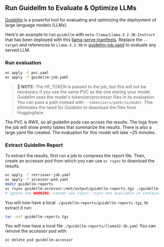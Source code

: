 ## Run Guidellm to Evaluate & Optimize LLMs

[Guidellm](https://github.com/neuralmagic/guidellm/blob/main/README.md) is a powerful tool for evaluating and optimizing the deployment of large
language models (LLMs).

Here's an example to run `guidellm` with `meta-llama/Llama-3.2-3B-Instruct` that has been deployed with this
[llama-serve manifests](../../llama-serve/llama3.2-3b/vllm.yaml). Replace the `--target` and references to `Llama-3.2-3B` in
[guidellm-job.yaml](./guidellm-job.yaml) to evaluate any served LLM.

### Run evaluation

```bash
oc apply -f pvc.yaml
oc apply -f guidellm-job.yaml
```

> **📝 NOTE:** The HF_TOKEN is passed to the job, but this will not be necessary if you use the same PVC as the one storing your model.
> Guidellm uses the model's tokenizer/processor files in its evaluation. You can pass a path instead with `--tokenizer=/path/to/model`.
> This eliminates the need for Guidellm to download the files from Huggingface.

The PVC is RWX, so all guidellm pods can access the results.
The logs from the job will show pretty tables that summarize the results. There is also a large yaml file created. The evaluation for this model
will take ~25 minutes.

### Extract Guidellm Report

To extract the results, first run a job to compress the report file. Then, create an accessor pod from which you can use `oc rsync` to download the
results.

```bash
oc apply -f retriever-job.yaml
oc apply -f accessor-pod.yaml
mkdir guidellm-reports
oc rsync guidellm-accessor:/mnt/output/guidellm-reports.tgz ./guidellm-reports
# ignore the WARNING: cannot use rsync: rsync not available in container
```

You will now have a local `./guidellm-reports/guidellm-reports.tgz`, to extract it run:

```bash
tar -xvf guidellm-reports.tgz
```

You will now have a local file `./guidellm-reports/llama32-3b.yaml`
You can remove the accessor pod with:

```bash
oc delete pod guidellm-accessor
```
